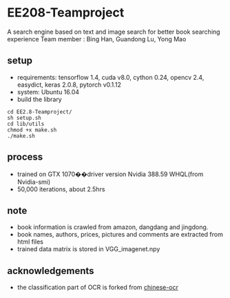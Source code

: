 # EE208-Teamproject
A search engine based on text and image search for better book searching experience
Team member : Bing Han, Guandong Lu, Yong Mao

## setup
- requirements: tensorflow 1.4, cuda v8.0, cython 0.24, opencv 2.4, easydict, keras 2.0.8, pytorch v0.1.12
- system: Ubuntu 16.04
- build the library
```shell
cd EE2.8-Teamproject/
sh setup.sh
cd lib/utils
chmod +x make.sh
./make.sh
```

## process
- trained on GTX 1070��driver version Nvidia 388.59 WHQL(from Nvidia-smi)
- 50,000 iterations, about 2.5hrs

## note
- book information is crawled from amazon, dangdang and jingdong.
- book names, authors, prices, pictures and comments are extracted from html files
- trained data matrix is stored in VGG_imagenet.npy

## acknowledgements
- the classification part of OCR is forked from <a href = "https://github.com/chineseocr/chinese-ocr">chinese-ocr</a>